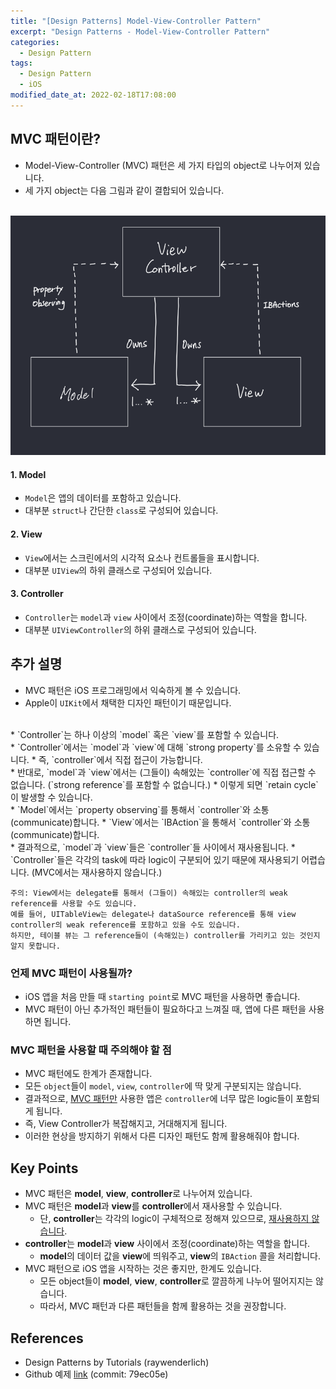```yaml
---
title: "[Design Patterns] Model-View-Controller Pattern"
excerpt: "Design Patterns - Model-View-Controller Pattern"
categories: 
  - Design Pattern
tags:
  - Design Pattern
  - iOS
modified_date_at: 2022-02-18T17:08:00
---
```

## MVC 패턴이란?  
* Model-View-Controller (MVC) 패턴은 세 가지 타입의 object로 나누어져 있습니다.  
* 세 가지 object는 다음 그림과 같이 결합되어 있습니다.  
<br>
<center><img src="/assets/images/design_pattern/mvc_pattern/MVC_pattern_black.png"></center>

#### 1. Model
* `Model`은 앱의 데이터를 포함하고 있습니다.  
* 대부분 `struct`나 간단한 `class`로 구성되어 있습니다.  

#### 2. View  
* `View`에서는 스크린에서의 시각적 요소나 컨트롤들을 표시합니다.  
* 대부분 `UIView`의 하위 클래스로 구성되어 있습니다.  

#### 3. Controller  
* `Controller`는 `model`과 `view` 사이에서 조정(coordinate)하는 역할을 합니다.  
* 대부분 `UIViewController`의 하위 클래스로 구성되어 있습니다.  

## 추가 설명  
* MVC 패턴은 iOS 프로그래밍에서 익숙하게 볼 수 있습니다.  
* Apple이 `UIKit`에서 채택한 디자인 패턴이기 때문입니다.  
<br>
* `Controller`는 하나 이상의 `model` 혹은 `view`를 포함할 수 있습니다.  
<br>
* `Controller`에서는 `model`과 `view`에 대해 `strong property`를 소유할 수 있습니다.  
* 즉, `controller`에서 직접 접근이 가능합니다.  
<br>
* 반대로, `model`과 `view`에서는 (그들이) 속해있는 `controller`에 직접 접근할 수 없습니다. (`strong reference`를 포함할 수 없습니다.)  
* 이렇게 되면 `retain cycle`이 발생할 수 있습니다.  
<br>
* `Model`에서는 `property observing`를 통해서 `controller`와 소통(communicate)합니다.  
* `View`에서는 `IBAction`을 통해서 `controller`와 소통(communicate)합니다.  
<br>
* 결과적으로, `model`과 `view`들은 `controller`들 사이에서 재사용됩니다.  
* `Controller`들은 각각의 task에 따라 logic이 구분되어 있기 때문에 재사용되기 어렵습니다. (MVC에서는 재사용하지 않습니다.)  
<br>

```
주의: View에서는 delegate를 통해서 (그들이) 속해있는 controller의 weak reference를 사용할 수도 있습니다. 
예를 들어, UITableView는 delegate나 dataSource reference를 통해 view controller의 weak reference를 포함하고 있을 수도 있습니다.
하지만, 테이블 뷰는 그 reference들이 (속해있는) controller를 가리키고 있는 것인지 알지 못합니다.
```

### 언제 MVC 패턴이 사용될까?  
* iOS 앱을 처음 만들 때 `starting point`로 MVC 패턴을 사용하면 좋습니다.  
* MVC 패턴이 아닌 추가적인 패턴들이 필요하다고 느껴질 때, 앱에 다른 패턴을 사용하면 됩니다.  

### MVC 패턴을 사용할 때 주의해야 할 점  
* MVC 패턴에도 한계가 존재합니다.  
* 모든 `object`들이 `model`, `view`, `controller`에 딱 맞게 구분되지는 않습니다.  
* 결과적으로, <u>MVC 패턴만</u> 사용한 앱은 `controller`에 너무 많은 logic들이 포함되게 됩니다.  
* 즉, View Controller가 복잡해지고, 거대해지게 됩니다.  
* 이러한 현상을 방지하기 위해서 다른 디자인 패턴도 함께 활용해줘야 합니다.  

## Key Points  
* MVC 패턴은 **model**, **view**, **controller**로 나누어져 있습니다.  
* MVC 패턴은 **model**과 **view**를 **controller**에서 재사용할 수 있습니다.  
  * 단, **controller**는 각각의 logic이 구체적으로 정해져 있으므로, <u>재사용하지 않습니다</u>.  
* **controller**는 **model**과 **view** 사이에서 조정(coordinate)하는 역할을 합니다.  
  * **model**의 데이터 값을 **view**에 띄워주고, **view**의 `IBAction` 콜을 처리합니다.  
* MVC 패턴으로 iOS 앱을 시작하는 것은 좋지만, 한계도 있습니다.  
  * 모든 object들이 **model**, **view**, **controller**로 깔끔하게 나누어 떨어지지는 않습니다.  
  * 따라서, MVC 패턴과 다른 패턴들을 함께 활용하는 것을 권장합니다.  

## References  
* Design Patterns by Tutorials (raywenderlich)  
* Github 예제 [link](https://github.com/seungchann/fundamental-design-pattern-example/tree/main) (commit: 79ec05e)  